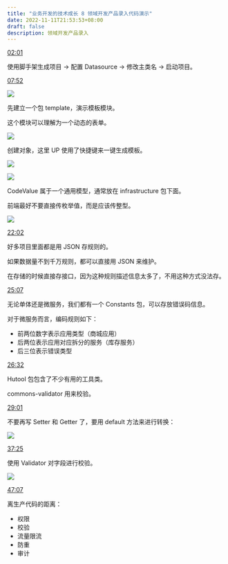 ```yaml
---
title: "业务开发的技术成长 8 领域开发产品录入代码演示"
date: 2022-11-11T21:53:53+08:00
draft: false
description: 领域开发产品录入
---
```


[02:01](https://www.bilibili.com/video/BV14t4y1379v?t=121.5)

使用脚手架生成项目 -> 配置 Datasource -> 修改主类名 -> 启动项目。


[07:52](https://www.bilibili.com/video/BV14t4y1379v?t=472.7)

![](https://an-img.oss-cn-hangzhou.aliyuncs.com/2022/11/11/20221111220505.png)

先建立一个包 template，演示模板模块。

这个模块可以理解为一个动态的表单。


![](https://an-img.oss-cn-hangzhou.aliyuncs.com/2022/11/11/20221111220856.png)

创建对象，这里 UP 使用了快捷键来一键生成模板。

![](https://an-img.oss-cn-hangzhou.aliyuncs.com/2022/11/11/20221111223524.png)


![](https://an-img.oss-cn-hangzhou.aliyuncs.com/2022/11/11/20221111223934.png)


CodeValue 属于一个通用模型，通常放在 infrastructure 包下面。

前端最好不要直接传枚举值，而是应该传整型。

![](https://an-img.oss-cn-hangzhou.aliyuncs.com/2022/11/11/20221111224648.png)

[22:02](https://www.bilibili.com/video/BV14t4y1379v?t=1322.4)

好多项目里面都是用 JSON 存规则的。

如果数据量不到千万规则，都可以直接用 JSON 来维护。

在存储的时候直接存接口，因为这种规则描述信息太多了，不用这种方式没法存。

[25:07](https://www.bilibili.com/video/BV14t4y1379v?t=1507.0)

无论单体还是微服务，我们都有一个 Constants 包，可以存放错误码信息。

对于微服务而言，编码规则如下：

* 前两位数字表示应用类型（商城应用）
* 后两位表示应用对应拆分的服务（库存服务）
* 后三位表示错误类型

[26:32](https://www.bilibili.com/video/BV14t4y1379v?t=1592.6)

Hutool 包包含了不少有用的工具类。

commons-validator 用来校验。

[29:01](https://www.bilibili.com/video/BV14t4y1379v?t=1741.4)

不要再写 Setter 和 Getter 了，要用 default 方法来进行转换：

![](https://an-img.oss-cn-hangzhou.aliyuncs.com/2022/11/11/20221111230538.png)


[37:25](https://www.bilibili.com/video/BV14t4y1379v?t=2245.4)

使用 Validator 对字段进行校验。


![](https://an-img.oss-cn-hangzhou.aliyuncs.com/2022/11/11/20221111231438.png)


[47:07](https://www.bilibili.com/video/BV14t4y1379v?t=2827.9)

离生产代码的距离：

* 权限
* 校验
* 流量限流
* 防重
* 审计


